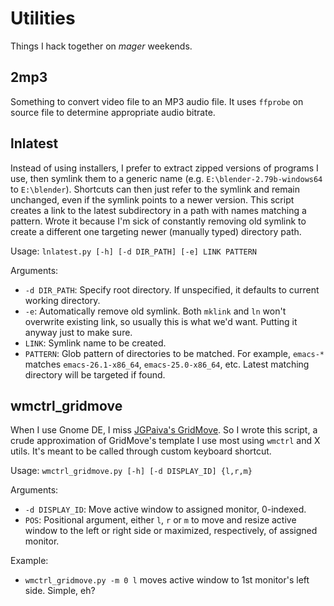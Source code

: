 # Utilities

Things I hack together on _mager_ weekends. 

## 2mp3

Something to convert video file to an MP3 audio file. It uses `ffprobe` on source file to determine appropriate audio bitrate. 

## lnlatest

Instead of using installers, I prefer to extract zipped versions of programs I use, then symlink them to a generic name (e.g. `E:\blender-2.79b-windows64` to `E:\blender`). Shortcuts can then just refer to the symlink and remain unchanged, even if the symlink points to a newer version. This script creates a link to the latest subdirectory in a path with names matching a pattern. Wrote it because I'm sick of constantly removing old symlink to create a different one targeting newer (manually typed) directory path.

Usage: `lnlatest.py [-h] [-d DIR_PATH] [-e] LINK PATTERN`

Arguments:
- `-d DIR_PATH`: Specify root directory. If unspecified, it defaults to current working directory.
- `-e`: Automatically remove old symlink. Both `mklink` and `ln` won't overwrite existing link, so usually this is what we'd want. Putting it anyway just to make sure.
- `LINK`: Symlink name to be created.
- `PATTERN`: Glob pattern of directories to be matched. For example, `emacs-*` matches `emacs-26.1-x86_64`, `emacs-25.0-x86_64`, etc. Latest matching directory will be targeted if found.

## wmctrl_gridmove

When I use Gnome DE, I miss [JGPaiva's GridMove](http://www.dcmembers.com/jgpaiva/). So I wrote this script, a crude approximation of GridMove's template I use most using `wmctrl` and X utils. It's meant to be called through custom keyboard shortcut.

Usage: `wmctrl_gridmove.py [-h] [-d DISPLAY_ID] {l,r,m}`

Arguments:
- `-d DISPLAY_ID`: Move active window to assigned monitor, 0-indexed.
- `POS`: Positional argument, either `l`, `r` or `m` to move and resize active window to the left or right side or maximized, respectively, of assigned monitor.

Example:
- `wmctrl_gridmove.py -m 0 l` moves active window to 1st monitor's left side. Simple, eh?